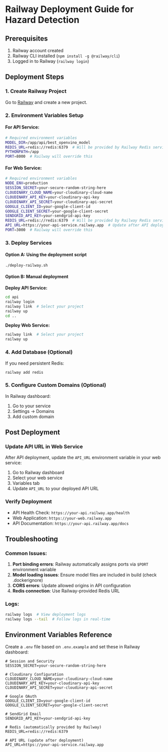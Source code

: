 # Railway Deployment Guide for Hazard Detection

## Prerequisites
1. Railway account created
2. Railway CLI installed (`npm install -g @railway/cli`)
3. Logged in to Railway (`railway login`)

## Deployment Steps

### 1. Create Railway Project
Go to [Railway](https://railway.app) and create a new project.

### 2. Environment Variables Setup

#### For API Service:
```bash
# Required environment variables
MODEL_DIR=/app/api/best_openvino_model
REDIS_URL=redis://redis:6379  # Will be provided by Railway Redis service
PYTHONPATH=/app
PORT=8000  # Railway will override this
```

#### For Web Service:
```bash
# Required environment variables
NODE_ENV=production
SESSION_SECRET=your-secure-random-string-here
CLOUDINARY_CLOUD_NAME=your-cloudinary-cloud-name
CLOUDINARY_API_KEY=your-cloudinary-api-key
CLOUDINARY_API_SECRET=your-cloudinary-api-secret
GOOGLE_CLIENT_ID=your-google-client-id
GOOGLE_CLIENT_SECRET=your-google-client-secret
SENDGRID_API_KEY=your-sendgrid-api-key
REDIS_URL=redis://redis:6379  # Will be provided by Railway Redis service
API_URL=https://your-api-service.railway.app  # Update after API deployment
PORT=3000  # Railway will override this
```

### 3. Deploy Services

#### Option A: Using the deployment script
```bash
./deploy-railway.sh
```

#### Option B: Manual deployment

**Deploy API Service:**
```bash
cd api
railway login
railway link  # Select your project
railway up
cd ..
```

**Deploy Web Service:**
```bash
railway link  # Select your project  
railway up
```

### 4. Add Database (Optional)
If you need persistent Redis:
```bash
railway add redis
```

### 5. Configure Custom Domains (Optional)
In Railway dashboard:
1. Go to your service
2. Settings → Domains
3. Add custom domain

## Post Deployment

### Update API URL in Web Service
After API deployment, update the `API_URL` environment variable in your web service:
1. Go to Railway dashboard
2. Select your web service
3. Variables tab
4. Update `API_URL` to your deployed API URL

### Verify Deployment
- API Health Check: `https://your-api.railway.app/health`
- Web Application: `https://your-web.railway.app`
- API Documentation: `https://your-api.railway.app/docs`

## Troubleshooting

### Common Issues:
1. **Port binding errors**: Railway automatically assigns ports via `$PORT` environment variable
2. **Model loading issues**: Ensure model files are included in build (check .dockerignore)
3. **CORS errors**: Update allowed origins in API configuration
4. **Redis connection**: Use Railway-provided Redis URL

### Logs:
```bash
railway logs  # View deployment logs
railway logs --tail  # Follow logs in real-time
```

## Environment Variables Reference

Create a `.env` file based on `.env.example` and set these in Railway dashboard:

```env
# Session and Security
SESSION_SECRET=your-secure-random-string-here

# Cloudinary Configuration  
CLOUDINARY_CLOUD_NAME=your-cloudinary-cloud-name
CLOUDINARY_API_KEY=your-cloudinary-api-key
CLOUDINARY_API_SECRET=your-cloudinary-api-secret

# Google OAuth
GOOGLE_CLIENT_ID=your-google-client-id
GOOGLE_CLIENT_SECRET=your-google-client-secret

# SendGrid Email
SENDGRID_API_KEY=your-sendgrid-api-key

# Redis (automatically provided by Railway)
REDIS_URL=redis://redis:6379

# API URL (update after deployment)
API_URL=https://your-api-service.railway.app
```